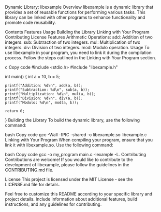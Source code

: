 Dynamic Library: libexample
Overview
libexample is a dynamic library that provides a set of reusable functions for performing various tasks. This library can be linked with other programs to enhance functionality and promote code reusability.

Contents
Features
Usage
Building the Library
Linking with Your Program
Contributing
License
Features
Arithmetic Operations:
add: Addition of two integers.
sub: Subtraction of two integers.
mul: Multiplication of two integers.
div: Division of two integers.
mod: Modulo operation.
Usage
To use libexample in your program, you need to link it during the compilation process. Follow the steps outlined in the Linking with Your Program section.

c
Copy code
#include <stdio.h>
#include "libexample.h"

int main() {
    int a = 10, b = 5;
    
    printf("Addition: %d\n", add(a, b));
    printf("Subtraction: %d\n", sub(a, b));
    printf("Multiplication: %d\n", mul(a, b));
    printf("Division: %d\n", div(a, b));
    printf("Modulo: %d\n", mod(a, b));

    return 0;
}
Building the Library
To build the dynamic library, use the following command:

bash
Copy code
gcc -Wall -fPIC -shared -o libexample.so libexample.c
Linking with Your Program
When compiling your program, ensure that you link it with libexample.so. Use the following command:

bash
Copy code
gcc -o my_program main.c -lexample -L.
Contributing
Contributions are welcome! If you would like to contribute to the development of libexample, please follow the guidelines in the CONTRIBUTING.md file.

License
This project is licensed under the MIT License - see the LICENSE.md file for details.

Feel free to customize this README according to your specific library and project details. Include information about additional features, build instructions, and any guidelines for contributing.







